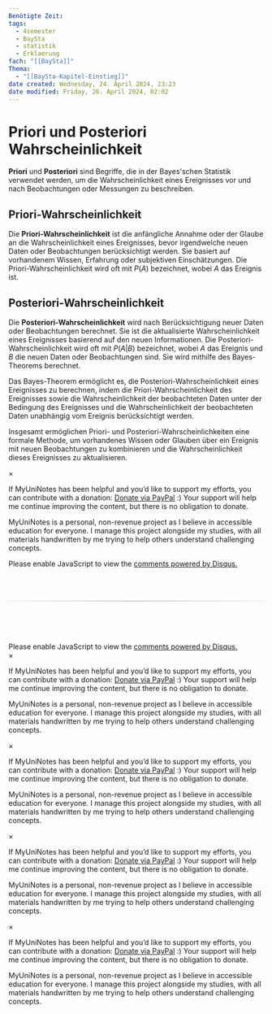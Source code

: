 ```yaml
---
Benötigte Zeit:
tags:
  - 4semester
  - BaySta
  - statistik
  - Erklaerung
fach: "[[BaySta]]"
Thema:
  - "[[BaySta-Kapitel-Einstieg]]"
date created: Wednesday, 24. April 2024, 23:23
date modified: Friday, 26. April 2024, 02:02
---
```


# Priori und Posteriori Wahrscheinlichkeit

**Priori** und **Posteriori** sind Begriffe, die in der Bayes'schen Statistik verwendet werden, um die Wahrscheinlichkeit eines Ereignisses vor und nach Beobachtungen oder Messungen zu beschreiben.

## Priori-Wahrscheinlichkeit

Die **Priori-Wahrscheinlichkeit** ist die anfängliche Annahme oder der Glaube an die Wahrscheinlichkeit eines Ereignisses, bevor irgendwelche neuen Daten oder Beobachtungen berücksichtigt werden. Sie basiert auf vorhandenem Wissen, Erfahrung oder subjektiven Einschätzungen. Die Priori-Wahrscheinlichkeit wird oft mit $P(A)$ bezeichnet, wobei $A$ das Ereignis ist.

## Posteriori-Wahrscheinlichkeit

Die **Posteriori-Wahrscheinlichkeit** wird nach Berücksichtigung neuer Daten oder Beobachtungen berechnet. Sie ist die aktualisierte Wahrscheinlichkeit eines Ereignisses basierend auf den neuen Informationen. Die Posteriori-Wahrscheinlichkeit wird oft mit $P(A|B)$ bezeichnet, wobei $A$ das Ereignis und $B$ die neuen Daten oder Beobachtungen sind. Sie wird mithilfe des Bayes-Theorems berechnet.

Das Bayes-Theorem ermöglicht es, die Posteriori-Wahrscheinlichkeit eines Ereignisses zu berechnen, indem die Priori-Wahrscheinlichkeit des Ereignisses sowie die Wahrscheinlichkeit der beobachteten Daten unter der Bedingung des Ereignisses und die Wahrscheinlichkeit der beobachteten Daten unabhängig vom Ereignis berücksichtigt werden.

Insgesamt ermöglichen Priori- und Posteriori-Wahrscheinlichkeiten eine formale Methode, um vorhandenes Wissen oder Glauben über ein Ereignis mit neuen Beobachtungen zu kombinieren und die Wahrscheinlichkeit dieses Ereignisses zu aktualisieren.

<!-- Modal START -->
<div id="myModal" class="modal">
  <div class="modal-content">
    <span id="closeModal" class="close">&times;</span>
    <p class="modal-text">
      If MyUniNotes has been helpful and you’d like to support my efforts, <span class="modal-highlight"> you can contribute with a donation: <a class="modal-dono-link" href="https://paypal.me/myuninotes4u">Donate via PayPal</a> :) </span> Your support will help me continue improving the content, but there is no obligation to donate.
    </p>
    <p class="modal-text">
      <span class="modal-highlight">MyUniNotes is a personal, non-revenue project as I believe in accessible education for everyone.</span> I manage this project alongside my studies, with all materials handwritten by me trying to help others understand challenging concepts.
    </p>
  </div>
</div>

<script>
  // JavaScript to display the modal on page load
  document.addEventListener('DOMContentLoaded', function() {
    // Generate a random number between 1 and 1
    // Wanted it to load with a adjustable probability for every page load but did not work, as DOM is loaded only once. Therefore now loading it every time website is visited and DOM is loaded.
    const randomNumber = Math.floor(Math.random() * 1) + 1; 
    // console.log(randomNumber)
    if (randomNumber === 1) {
      setTimeout(function() {
        const modal = document.getElementById('myModal');
        if (modal) {
          modal.classList.add('show');
        }
      }, 1000); // Adjust the delay as needed

      const closeModal = document.getElementById('closeModal');
      if (closeModal) {
        closeModal.addEventListener('click', function() {
          const modal = document.getElementById('myModal');
          if (modal) {
            modal.classList.remove('show');
          }
        });
      }
    } else {
      // Ensure the modal is hidden if the random number is not 1
      const modal = document.getElementById('myModal');
      if (modal) {
        modal.style.display = 'none';
      }
    }
  });
</script>
<!-- Modal END -->

<!-- DISQUS SCRIPT COMMENT START -->

<!-- DISQUS RECOMMENDATION START -->

<div id="disqus_recommendations"></div>

<script> 
(function() { // REQUIRED CONFIGURATION VARIABLE: EDIT THE SHORTNAME BELOW
var d = document, s = d.createElement('script'); // IMPORTANT: Replace EXAMPLE with your forum shortname!
s.src = 'https://myuninotes.disqus.com/recommendations.js'; s.setAttribute('data-timestamp', +new Date());
(d.head || d.body).appendChild(s);
})();
</script>
<noscript>
Please enable JavaScript to view the 
<a href="https://disqus.com/?ref_noscript" rel="nofollow">
comments powered by Disqus.
</a>
</noscript>

<!-- DISQUS RECOMMENDATION END -->

<hr style="border: none; height: 2px; background: linear-gradient(to right, #f0f0f0, #ccc, #f0f0f0); margin-top: 4rem; margin-bottom: 5rem;">
<div id="disqus_thread"></div>
<script>
    /**
    *  RECOMMENDED CONFIGURATION VARIABLES: EDIT AND UNCOMMENT THE SECTION BELOW TO INSERT DYNAMIC VALUES FROM YOUR PLATFORM OR CMS.
    *  LEARN WHY DEFINING THESE VARIABLES IS IMPORTANT: https://disqus.com/admin/universalcode/#configuration-variables    */
    /*
    var disqus_config = function () {
    this.page.url = PAGE_URL;  // Replace PAGE_URL with your page's canonical URL variable
    this.page.identifier = PAGE_IDENTIFIER; // Replace PAGE_IDENTIFIER with your page's unique identifier variable
    };
    */
    (function() { // DON'T EDIT BELOW THIS LINE
    var d = document, s = d.createElement('script');
    s.src = 'https://myuninotes.disqus.com/embed.js';
    s.setAttribute('data-timestamp', +new Date());
    (d.head || d.body).appendChild(s);
    })();
</script>
<noscript>Please enable JavaScript to view the <a href="https://disqus.com/?ref_noscript">comments powered by Disqus.</a></noscript>

<!-- DISQUS SCRIPT COMMENT END -->

<!-- Modal START -->
<div id="myModal" class="modal">
  <div class="modal-content">
    <span id="closeModal" class="close">&times;</span>
    <p class="modal-text">
      If MyUniNotes has been helpful and you’d like to support my efforts, <span class="modal-highlight"> you can contribute with a donation: <a class="modal-dono-link" href="https://paypal.me/myuninotes4u">Donate via PayPal</a> :) </span> Your support will help me continue improving the content, but there is no obligation to donate.
    </p>
    <p class="modal-text">
      <span class="modal-highlight">MyUniNotes is a personal, non-revenue project as I believe in accessible education for everyone.</span> I manage this project alongside my studies, with all materials handwritten by me trying to help others understand challenging concepts.
    </p>
  </div>
</div>

<script>
  // JavaScript to display the modal on page load
  document.addEventListener('DOMContentLoaded', function() {
    // Generate a random number between 1 and 1
    // Wanted it to load with a adjustable probability for every page load but did not work, as DOM is loaded only once. Therefore now loading it every time website is visited and DOM is loaded.
    const randomNumber = Math.floor(Math.random() * 1) + 1; 
    // console.log(randomNumber)
    if (randomNumber === 1) {
      setTimeout(function() {
        const modal = document.getElementById('myModal');
        if (modal) {
          modal.classList.add('show');
        }
      }, 1000); // Adjust the delay as needed

      const closeModal = document.getElementById('closeModal');
      if (closeModal) {
        closeModal.addEventListener('click', function() {
          const modal = document.getElementById('myModal');
          if (modal) {
            modal.classList.remove('show');
          }
        });
      }
    } else {
      // Ensure the modal is hidden if the random number is not 1
      const modal = document.getElementById('myModal');
      if (modal) {
        modal.style.display = 'none';
      }
    }
  });
</script>
<!-- Modal END -->

<!-- Modal START -->
<div id="myModal" class="modal">
  <div class="modal-content">
    <span id="closeModal" class="close">&times;</span>
    <p class="modal-text">
      If MyUniNotes has been helpful and you’d like to support my efforts, <span class="modal-highlight"> you can contribute with a donation: <a class="modal-dono-link" href="https://paypal.me/myuninotes4u">Donate via PayPal</a> :) </span> Your support will help me continue improving the content, but there is no obligation to donate.
    </p>
    <p class="modal-text">
      <span class="modal-highlight">MyUniNotes is a personal, non-revenue project as I believe in accessible education for everyone.</span> I manage this project alongside my studies, with all materials handwritten by me trying to help others understand challenging concepts.
    </p>
  </div>
</div>

<script>
  // JavaScript to display the modal on page load
  document.addEventListener('DOMContentLoaded', function() {
    // Generate a random number between 1 and 1
    // Wanted it to load with a adjustable probability for every page load but did not work, as DOM is loaded only once. Therefore now loading it every time website is visited and DOM is loaded.
    const randomNumber = Math.floor(Math.random() * 1) + 1; 
    // console.log(randomNumber)
    if (randomNumber === 1) {
      setTimeout(function() {
        const modal = document.getElementById('myModal');
        if (modal) {
          modal.classList.add('show');
        }
      }, 1000); // Adjust the delay as needed

      const closeModal = document.getElementById('closeModal');
      if (closeModal) {
        closeModal.addEventListener('click', function() {
          const modal = document.getElementById('myModal');
          if (modal) {
            modal.classList.remove('show');
          }
        });
      }
    } else {
      // Ensure the modal is hidden if the random number is not 1
      const modal = document.getElementById('myModal');
      if (modal) {
        modal.style.display = 'none';
      }
    }
  });
</script>
<!-- Modal END -->

<!-- Modal START -->
<div id="myModal" class="modal">
  <div class="modal-content">
    <span id="closeModal" class="close">&times;</span>
    <p class="modal-text">
      If MyUniNotes has been helpful and you’d like to support my efforts, <span class="modal-highlight"> you can contribute with a donation: <a class="modal-dono-link" href="https://paypal.me/myuninotes4u">Donate via PayPal</a> :) </span> Your support will help me continue improving the content, but there is no obligation to donate.
    </p>
    <p class="modal-text">
      <span class="modal-highlight">MyUniNotes is a personal, non-revenue project as I believe in accessible education for everyone.</span> I manage this project alongside my studies, with all materials handwritten by me trying to help others understand challenging concepts.
    </p>
  </div>
</div>

<script>
  // JavaScript to display the modal on page load
  document.addEventListener('DOMContentLoaded', function() {
    // Generate a random number between 1 and 1
    // Wanted it to load with a adjustable probability for every page load but did not work, as DOM is loaded only once. Therefore now loading it every time website is visited and DOM is loaded.
    const randomNumber = Math.floor(Math.random() * 1) + 1; 
    // console.log(randomNumber)
    if (randomNumber === 1) {
      setTimeout(function() {
        const modal = document.getElementById('myModal');
        if (modal) {
          modal.classList.add('show');
        }
      }, 1000); // Adjust the delay as needed

      const closeModal = document.getElementById('closeModal');
      if (closeModal) {
        closeModal.addEventListener('click', function() {
          const modal = document.getElementById('myModal');
          if (modal) {
            modal.classList.remove('show');
          }
        });
      }
    } else {
      // Ensure the modal is hidden if the random number is not 1
      const modal = document.getElementById('myModal');
      if (modal) {
        modal.style.display = 'none';
      }
    }
  });
</script>
<!-- Modal END -->

<!-- Modal START -->
<div id="myModal" class="modal">
  <div class="modal-content">
    <span id="closeModal" class="close">&times;</span>
    <p class="modal-text">
      If MyUniNotes has been helpful and you’d like to support my efforts, <span class="modal-highlight"> you can contribute with a donation: <a class="modal-dono-link" href="https://paypal.me/myuninotes4u">Donate via PayPal</a> :) </span> Your support will help me continue improving the content, but there is no obligation to donate.
    </p>
    <p class="modal-text">
      <span class="modal-highlight">MyUniNotes is a personal, non-revenue project as I believe in accessible education for everyone.</span> I manage this project alongside my studies, with all materials handwritten by me trying to help others understand challenging concepts.
    </p>
  </div>
</div>

<script>
  // JavaScript to display the modal on page load
  document.addEventListener('DOMContentLoaded', function() {
    // Generate a random number between 1 and 1
    // Wanted it to load with a adjustable probability for every page load but did not work, as DOM is loaded only once. Therefore now loading it every time website is visited and DOM is loaded.
    const randomNumber = Math.floor(Math.random() * 1) + 1; 
    // console.log(randomNumber)
    if (randomNumber === 1) {
      setTimeout(function() {
        const modal = document.getElementById('myModal');
        if (modal) {
          modal.classList.add('show');
        }
      }, 1000); // Adjust the delay as needed

      const closeModal = document.getElementById('closeModal');
      if (closeModal) {
        closeModal.addEventListener('click', function() {
          const modal = document.getElementById('myModal');
          if (modal) {
            modal.classList.remove('show');
          }
        });
      }
    } else {
      // Ensure the modal is hidden if the random number is not 1
      const modal = document.getElementById('myModal');
      if (modal) {
        modal.style.display = 'none';
      }
    }
  });
</script>
<!-- Modal END -->
